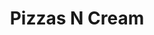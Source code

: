 ---
title: "Pizzas N Cream"
address: "98 Albert Walk, Bray, Co. Wicklow"
tel: "+353 (0)12 86 1606"
county: "Wicklow"
category: "French Restaurants"
type: "Content"
lat: "53.19833755493164"
lng: "-6.100098133087158"
---